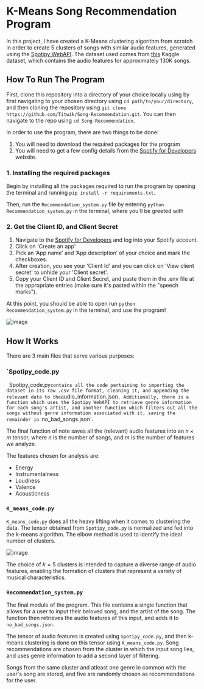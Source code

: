 # K-Means Song Recommendation Program

In this project, I have created a K-Means clustering algorithm from scratch in order to create 5 clusters of songs with similar audio features, generated using the [Spotipy WebAPI](https://spotipy.readthedocs.io/en/2.24.0/). The dataset used comes from [this](https://www.kaggle.com/datasets/tomigelo/spotify-audio-features?resource=download) Kaggle dataset, which contains the audio features for approximately 130K songs. 

## How To Run The Program

First, clone this repository into a directory of your choice locally using by first navigating to your chosen directory using `cd path/to/your/directory`, and then cloning the repository using `git clone https://github.com/Titwik/Song-Recommendation.git`. You can then navigate to the repo using `cd Song-Recommendation`. 

In order to use the program, there are two things to be done:
1. You will need to download the required packages for the program
2. You will need to get a few config details from the [Spotify for Developers](https://developer.spotify.com/) website.
### 1. Installing the required packages

Begin by installing all the packages required to run the program by opening the terminal and running `pip install -r requirements.txt`. 

Then, run the `Recommendation_system.py` file by entering `python Recommendation_system.py` in the terminal, where you'll be greeted with 

### 2. Get the Client ID, and Client Secret

1. Navigate to the [Spotify for Developers](https://developer.spotify.com/) and log into your Spotify account. 
2. Click on 'Create an app'
3. Pick an ‘App name’ and ‘App description’ of your choice and mark the checkboxes.
4. After creation, you see your ‘Client Id’ and you can click on 'View client secret' to unhide your 'Client secret'.
5. Copy your Client ID and Client Secret, and paste them in the .env file at the appropriate entries (make sure it's pasted within the "speech marks").

At this point, you should be able to open run `python Recommendation_system.py` in the terminal, and use the program!

![image](https://github.com/user-attachments/assets/25eaec15-f539-4d26-a2d7-eaf6ea8b02f9)


## How It Works

There are 3 main files that serve various purposes:
### `Spotipy_code.py
`
`Spotipy_code.py` contains all the code pertaining to importing the dataset in its raw .csv file format, cleaning it, and appending the relevant data to the `audio_information.json`. Additionally, there is a function which uses the Spotipy WebAPI to retrieve genre information for each song's artist, and another function which filters out all the songs without genre information associated with it, saving the remainder in `no_bad_songs.json`.

The final function of note saves all the (relevant) audio features into an $n \times m$ tensor, where $n$ is the number of songs, and $m$ is the number of features we analyze. 

The features chosen for analysis are:

- Energy
- Instrumentalness
- Loudness
- Valence
- Acousticness
### `K_means_code.py`

`K_means_code.py` does all the heavy lifting when it comes to clustering the data. The tensor obtained from `Spotipy_code.py` is normalized and fed into the k-means algorithm. The elbow method is used to identify the ideal number of clusters. 

![image](https://github.com/user-attachments/assets/e54469a4-dd0a-4457-a79f-274ad6ef2754)


The choice of $k=5$ clusters is intended to capture a diverse range of audio features, enabling the formation of clusters that represent a variety of musical characteristics.

### `Recommendation_system.py`

The final module of the program. This file contains a single function that allows for a user to input their beloved song, and the artist of the song. The function then retrieves the audio features of this input, and adds it to `no_bad_songs.json`. 

The tensor of audio features is created using `Spotipy_code.py`, and then k-means clustering is done on this tensor using `K_means_code.py`. Song recommendations are chosen from the cluster in which the input song lies, and uses genre information to add a second layer of filtering. 

Songs from the same cluster and atleast one genre in common with the user's song are stored, and five are randomly chosen as recommendations for the user.

